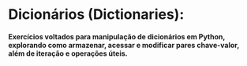 # Dicionários (Dictionaries): 
#### Exercícios voltados para manipulação de dicionários em Python, explorando como armazenar, acessar e modificar pares chave-valor, além de iteração e operações úteis.